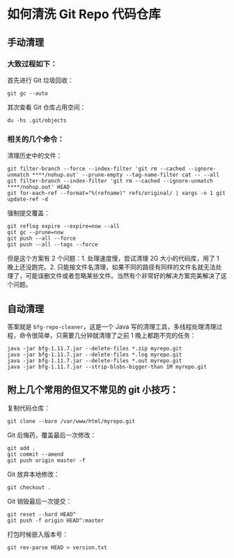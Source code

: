 # 如何清洗 Git Repo 代码仓库

## 手动清理

### 大致过程如下：

首先进行 Git 垃圾回收：

```
git gc --auto
```

其次查看 Git 仓库占用空间：

```
du -hs .git/objects
```

### 相关的几个命令：

清理历史中的文件：

```
git filter-branch --force --index-filter 'git rm --cached --ignore-unmatch ****/nohup.out' --prune-empty --tag-name-filter cat -- --all
git filter-branch --index-filter 'git rm --cached --ignore-unmatch ****/nohup.out' HEAD
git for-each-ref --format="%(refname)" refs/original/ | xargs -n 1 git update-ref -d
```

强制提交覆盖：

```
git reflog expire --expire=now --all
git gc --prune=now
git push --all --force
git push --all --tags --force
```

但是这个方案有 2 个问题：1. 处理速度慢，尝试清理 2G 大小的代码库，用了 1 晚上还没跑完。2. 只能按文件名清理，如果不同的路径有同样的文件名就无法处理了，可能误删文件或者忽略某些文件。当然有个非常好的解决方案完美解决了这个问题。

## 自动清理

答案就是 `bfg-repo-cleaner`，这是一个 Java 写的清理工具，多线程处理清理过程，命令很简单，只需要几分钟就清理了之前 1 晚上都跑不完的任务：

```
java -jar bfg-1.11.7.jar --delete-files *.zip myrepo.git
java -jar bfg-1.11.7.jar --delete-files *.log myrepo.git
java -jar bfg-1.11.7.jar --delete-files *.out myrepo.git
java -jar bfg-1.11.7.jar --strip-blobs-bigger-than 1M myrepo.git
```

## 附上几个常用的但又不常见的 git 小技巧：

复制代码仓库：

```
git clone --bare /var/www/html/myrepo.git
```

Git 后悔药，覆盖最后一次修改：

```
git add .
git commit --amend
git push origin master -f
```

Git 放弃本地修改：

```
git checkout .
```

Git 销毁最后一次提交：

```
git reset --hard HEAD^
git push -f origin HEAD^:master
```

打包时候嵌入版本号：

```
git rev-parse HEAD > version.txt
```

